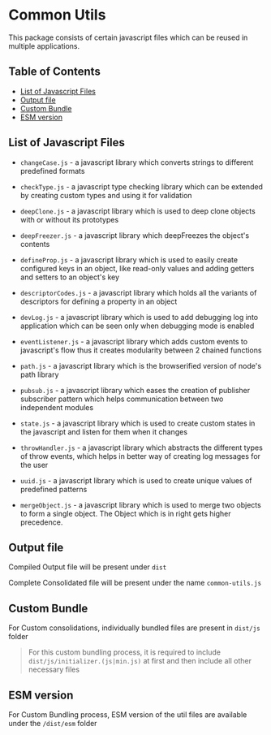 # Common Utils <!-- omit in toc -->

This package consists of certain javascript files which can be reused in multiple applications.
## Table of Contents <!-- omit in toc -->

- [List of Javascript Files](#list-of-javascript-files)
- [Output file](#output-file)
- [Custom Bundle](#custom-bundle)
- [ESM version](#esm-version)

## List of Javascript Files

- `changeCase.js` - a javascript library which converts strings to different predefined formats
  
- `checkType.js` - a javascript type checking library which can be extended by creating custom types and using it for validation

- `deepClone.js` - a javascript library which is used to deep clone objects with or without its prototypes

- `deepFreezer.js` - a javascript library which deepFreezes the object's contents
  
- `defineProp.js` - a javascript library which is used to easily create configured keys in an object, like read-only values and adding getters and setters to an object's key

- `descriptorCodes.js` - a javascript library which holds all the variants of descriptors for defining a property in an object

- `devLog.js` - a javascript library which is used to add debugging log into application which can be seen only when debugging mode is enabled
  
- `eventListener.js` - a javascript library which adds custom events to javascript's flow thus it creates modularity between 2 chained functions
  
- `path.js` - a javascript library which is the browserified version of node's path library
  
- `pubsub.js` - a javascript library which eases the creation of publisher subscriber pattern which helps communication between two independent modules

- `state.js` - a javascript library which is used to create custom states in the javascript and listen for them when it changes

- `throwHandler.js` - a javascript library which abstracts the different types of throw events, which helps in better way of creating log messages for the user
  
- `uuid.js` - a javascript library which is used to create unique values of predefined patterns 

- `mergeObject.js` - a javascript library which is used to merge two objects to form a single object. The Object which is in right gets higher precedence. 

## Output file

Compiled Output file will be present under `dist`

Complete Consolidated file will be present under the name `common-utils.js`

## Custom Bundle

For Custom consolidations, individually bundled files are present in `dist/js` folder

 > For this custom bundling process, it is required to include `dist/js/initializer.(js|min.js)` at first and then include all other necessary files

## ESM version

For Custom Bundling process, ESM version of the util files are available under the `/dist/esm` folder
